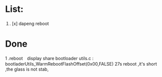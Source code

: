  # List:
１. [x] dapeng reboot 

# Done 
1 .reboot　display
share bootloader utils.c :  bootladerUtils_WarmRebootFlashOffset(0x00,FALSE)
27s reboot  ,it's short ,the glass is not stab,


